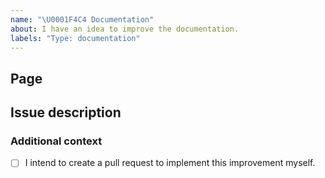 ```yaml
---
name: "\U0001F4C4 Documentation"
about: I have an idea to improve the documentation.
labels: "Type: documentation"
---
```


## Page
<!-- Please provide a link to the documentation page on the https://requests.ryanmccue.info/ website you'd like to see improved. -->


## Issue description
<!-- Provide clear and concise description of the improvement you'd like to see and how it would help you to use Requests more easily. -->


### Additional context
<!-- Add any other context about the issue. -->

- [ ] I intend to create a pull request to implement this improvement myself.
